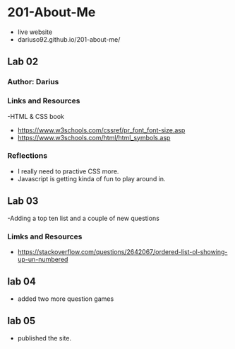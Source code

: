 # 201-About-Me
- live website
-  dariuso92.github.io/201-about-me/
## Lab 02 

### Author: Darius

### Links and Resources 
-HTML & CSS book
- https://www.w3schools.com/cssref/pr_font_font-size.asp
- https://www.w3schools.com/html/html_symbols.asp

### Reflections
- I really need to practive CSS more.
- Javascript is getting kinda of fun to play around in.

## Lab 03

-Adding a top ten list and a couple of new questions

### Limks and Resources 

- https://stackoverflow.com/questions/2642067/ordered-list-ol-showing-up-un-numbered

## lab 04

- added two more question games

## lab 05

- published the site.
